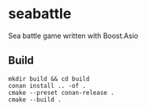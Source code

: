 # seabattle

Sea battle game written with Boost.Asio

## Build

```shell
mkdir build && cd build
conan install .. -of .
cmake --preset conan-release .
cmake --build .
```
